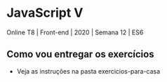 # JavaScript V

Online T8 | Front-end | 2020 | Semana 12 | ES6

## Como vou entregar os exercícios
- Veja as instruções na pasta exercicios-para-casa



    
